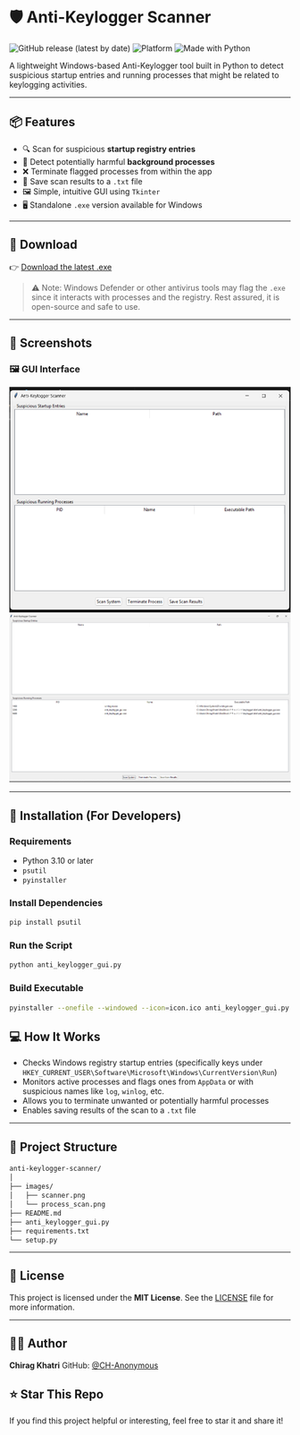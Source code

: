 # 🛡️ Anti-Keylogger Scanner

![GitHub release (latest by date)](https://img.shields.io/github/v/release/CH-Anonymous/anti-keylogger-scanner)
![Platform](https://img.shields.io/badge/platform-Windows-blue)
![Made with Python](https://img.shields.io/badge/made%20with-Python-3776AB?logo=python&logoColor=white)

A lightweight Windows-based Anti-Keylogger tool built in Python to detect suspicious startup entries and running processes that might be related to keylogging activities.

---

## 📦 Features

- 🔍 Scan for suspicious **startup registry entries**
- 🧠 Detect potentially harmful **background processes**
- ❌ Terminate flagged processes from within the app
- 💾 Save scan results to a `.txt` file
- 🖼️ Simple, intuitive GUI using `Tkinter`
- 🖥️ Standalone `.exe` version available for Windows

---

## 🚀 Download

👉 [Download the latest .exe](https://github.com/CH-Anonymous/anti-keylogger-scanner/releases/download/v1.0/anti_keylogger_gui.exe)

> ⚠️ Note: Windows Defender or other antivirus tools may flag the `.exe` since it interacts with processes and the registry. Rest assured, it is open-source and safe to use.

---

## 📸 Screenshots

### 🖼️ GUI Interface
![Scanner UI](images/scanner.png)
![Startup Entries](images/process_scan.png)

---

## 🧰 Installation (For Developers)

### Requirements

- Python 3.10 or later
- `psutil`
- `pyinstaller`

### Install Dependencies

```bash
pip install psutil
````

### Run the Script

```bash
python anti_keylogger_gui.py
```

### Build Executable

```bash
pyinstaller --onefile --windowed --icon=icon.ico anti_keylogger_gui.py
```

## 💻 How It Works

* Checks Windows registry startup entries (specifically keys under `HKEY_CURRENT_USER\Software\Microsoft\Windows\CurrentVersion\Run`)
* Monitors active processes and flags ones from `AppData` or with suspicious names like `log`, `winlog`, etc.
* Allows you to terminate unwanted or potentially harmful processes
* Enables saving results of the scan to a `.txt` file

---

## 📁 Project Structure

```
anti-keylogger-scanner/
│
├── images/
│   ├── scanner.png
│   └── process_scan.png                                  
├── README.md                       
├── anti_keylogger_gui.py          
├── requirements.txt         
└── setup.py                      
```

---

## 📜 License

This project is licensed under the **MIT License**. See the [LICENSE](LICENSE) file for more information.

---

## 👨‍💻 Author

**Chirag Khatri**
GitHub: [@CH-Anonymous](https://github.com/CH-Anonymous)

## ⭐ Star This Repo

If you find this project helpful or interesting, feel free to star it and share it!
